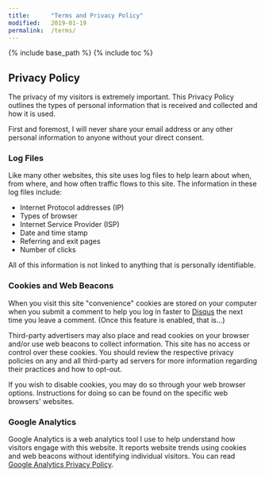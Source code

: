```yaml
---
title:      "Terms and Privacy Policy"
modified:   2019-01-19
permalink:  /terms/
---
```


{% include base_path %}
{% include toc %}

## Privacy Policy

The privacy of my visitors is extremely important. This Privacy Policy outlines
the types of personal information that is received and collected and how it is
used.

First and foremost, I will never share your email address or any other personal
information to anyone without your direct consent.

### Log Files

Like many other websites, this site uses log files to help learn about when,
from where, and how often traffic flows to this site. The information in
these log files include:

* Internet Protocol addresses (IP)
* Types of browser
* Internet Service Provider (ISP)
* Date and time stamp
* Referring and exit pages
* Number of clicks

All of this information is not linked to anything that is personally identifiable.

### Cookies and Web Beacons

When you visit this site "convenience" cookies are stored on your computer when
you submit a comment to help you log in faster to [Disqus](http://disqus.com)
the next time you leave a comment. (Once this feature is enabled, that is...)

Third-party advertisers may also place and read cookies on your browser and/or
use web beacons to collect information. This site has no access or control over
these cookies. You should review the respective privacy policies on any and all
third-party ad servers for more information regarding their practices and how
to opt-out.

If you wish to disable cookies, you may do so through your web browser options.
Instructions for doing so can be found on the specific web browsers' websites.

### Google Analytics

Google Analytics is a web analytics tool I use to help understand how visitors
engage with this website. It reports website trends using cookies and web beacons
without identifying individual visitors.
You can read [Google Analytics Privacy Policy](http://www.google.com/analytics/learn/privacy.html).
